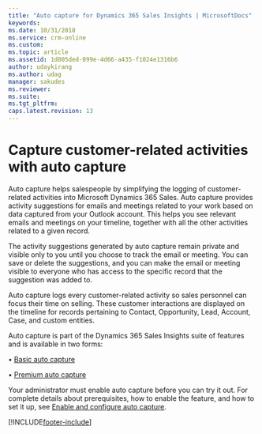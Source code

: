 ```yaml
---
title: "Auto capture for Dynamics 365 Sales Insights | MicrosoftDocs"
keywords: 
ms.date: 10/31/2018
ms.service: crm-online
ms.custom: 
ms.topic: article
ms.assetid: 1d005ded-099e-4d66-a435-f1024e1316b6
author: udaykirang
ms.author: udag
manager: sakudes
ms.reviewer: 
ms.suite: 
ms.tgt_pltfrm: 
caps.latest.revision: 13
---
```


# Capture customer-related activities with auto capture

Auto capture helps salespeople by simplifying the logging of customer-related activities into Microsoft Dynamics 365 Sales. Auto capture provides activity suggestions for emails and meetings related to your work based on data captured from your Outlook account. This helps you see relevant emails and meetings on your timeline, together with all the other activities related to a given record.

The activity suggestions generated by auto capture remain private and visible only to you until you choose to track the email or meeting. You can save or delete the suggestions, and you can make the email or meeting visible to everyone who has access to the specific record that the suggestion was added to.

Auto capture logs every customer-related activity so sales personnel can focus their time on selling. These customer interactions are displayed on the timeline for records pertaining to Contact, Opportunity, Lead, Account, Case, and custom entities.

Auto capture is part of the Dynamics 365 Sales Insights suite of features and is available in two forms:

•	[Basic auto capture](free-auto-capture.md)

•	[Premium auto capture](premium-auto-capture.md) 

Your administrator must enable auto capture before you can try it out. For complete details about prerequisites, how to enable the feature, and how to set it up, see [Enable and configure auto capture](configure-auto-capture.md).

[!INCLUDE[footer-include](../includes/footer-banner.md)]